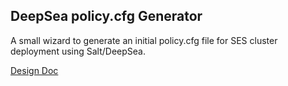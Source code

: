 ## DeepSea policy.cfg Generator ##

A small wizard to generate an initial policy.cfg file for SES cluster deployment
using Salt/DeepSea.

[Design Doc](./doc/policy-cfg-gen.md)
